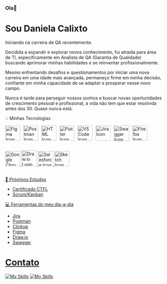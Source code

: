 ### Ola👋  

# Sou Daniela Calixto

Iniciando na carreira de QA recentemente.

Decidida a expandir e explorar novos conhecimento, fui atraída para área de TI, especificamente em Analista de QA (Garantia de Qualidade) buscando aprimorar minhas habilidades e se reinventar profissionalmente.

Mesmo enfrentando desafios e questionamentos por iniciar uma nova carreira em uma idade mais avançada, permaneço firme em minha decisão, confiante em minha capacidade de se adaptar e prosperar nesse novo campo.

Nunca é tarde para perseguir nossos sonhos e buscar novas oportunidades de crescimento pessoal e profissional, a vida não tem que estar resolvida antes dos 30.
Quase nunca está.


💡 Minhas Tecnologias  

<div style="display: flex; flex-wrap: wrap; gap: 10px;">
  <a href="https://figma.com/" target="_blank">
    <img src="https://skillicons.dev/icons?i=figma" alt="Figma Icon" width="48" height="48" style="margin-bottom: 20px;">
  </a>
  <a href="https://www.postman.com/" target="_blank">
    <img src="https://skillicons.dev/icons?i=postman" alt="Postman Icon" width="48" height="48" style="margin-bottom: 20px;">
  </a>
  <a href="https://www.postman.com/" target="_blank">
    <img src="https://skillicons.dev/icons?i=html" alt="HTML Icon" width="48" height="48" style="margin-bottom: 20px;">
  </a>
  <a href="https://www.flutter.com/" target="_blank">
    <img src="https://skillicons.dev/icons?i=flutter" alt="Flutter Icon" width="48" height="48" style="margin-bottom: 20px;">
  </a>
  <a href="https://code.visualstudio.com/download" target="_blank">
    <img src="https://skillicons.dev/icons?i=vscode" alt="VS Code Icon" width="48" height="48" style="margin-bottom: 20px;">
  </a>
  <a href="https://www.atlassian.com/software/jira" target="_blank">
    <img src="https://cdn.jsdelivr.net/gh/devicons/devicon@latest/icons/jira/jira-original.svg" alt="Jira Icon" width="48" height="48" title="Visit Jira website" style="margin-bottom: 20px;">
  </a>
  <img src="https://cdn.jsdelivr.net/gh/devicons/devicon@latest/icons/swagger/swagger-original.svg" height="50" width="50" alt="Swagger Icon" style="margin-bottom: 20px;">
  <a href="https://www.mozilla.org/firefox/new/" target="_blank">
    <img src="https://cdn.jsdelivr.net/gh/devicons/devicon@latest/icons/firefox/firefox-original.svg" alt="Firefox Icon" width="48" height="48" title="Visit Firefox website" style="margin-bottom: 20px;">
  </a>
  <a href="https://www.google.com/chrome/" target="_blank">
    <img src="https://cdn.jsdelivr.net/gh/devicons/devicon@latest/icons/google/google-original.svg" alt="Google Chrome Icon" width="48" height="48" title="Visit Google Chrome website" style="margin-bottom: 20px;">
  <img src="https://static-00.iconduck.com/assets.00/file-type-drawio-icon-2048x2048-dxjfklgq.png" alt="Draw.io Logo" height="50" width="50" style="margin-bottom: 20px;">
  <img src="https://cdn.jsdelivr.net/gh/devicons/devicon@latest/icons/salesforce/salesforce-original.svg" width="48" height="48" alt="Salesforce Icon" style="margin-bottom: 20px;">
  <img src="https://cdn.jsdelivr.net/gh/devicons/devicon@latest/icons/sketch/sketch-original.svg" width="48" height="48" alt="Sketch Icon" style="margin-bottom: 20px;">
</div>


  
  
  
  🧠 Próximos Estudos
- Certificado CTFL
- Scrum/Kanban
  

💻  Ferramentas do meu dia-a-dia
- Jira
- Postman
- Clickup
- Figma
- Draw.io
- Swagger

# Contato
[![My Skills](https://img.shields.io/badge/Gmail-D14836?style=for-the-badge&logo=gmail&logoColor=white)](mailto:daniela.calixto23@gmail.com)
[![My Skills](https://img.shields.io/badge/LinkedIn-0077B5?style=for-the-badge&logo=linkedin&logoColor=white)](https://www.linkedin.com/in/daniela-calixto/)

